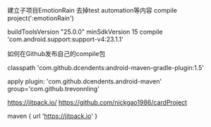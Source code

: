 
建立子项目EmotionRain
去掉test automation等内容
compile project(':emotionRain')

buildToolsVersion "25.0.0"
minSdkVersion 15
compile 'com.android.support:support-v4:23.1.1'


如何在Github发布自己的compile包

classpath 'com.github.dcendents:android-maven-gradle-plugin:1.5'


apply plugin: 'com.github.dcendents.android-maven'
group='com.github.trevonnling'

https://jitpack.io/
https://github.com/nickgao1986/cardProject

maven { url 'https://jitpack.io' }


